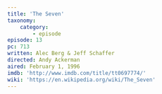 ```yaml
---
title: 'The Seven'
taxonomy:
    category:
        - episode
episode: 13
pc: 713
written: Alec Berg & Jeff Schaffer
directed: Andy Ackerman
aired: February 1, 1996
imdb: 'http://www.imdb.com/title/tt0697774/'
wiki: 'https://en.wikipedia.org/wiki/The_Seven'
---
```

